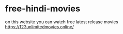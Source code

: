 # free-hindi-movies
on this website you can watch free latest release movies 
https://123unlimitedmovies.online/
